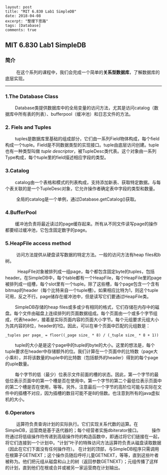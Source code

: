 ```
layout: post
title: "MIT 6.830 Lab1 SimpleDB"
date: 2018-04-08
excerpt: "整理下思路"
tags: [Database]
comments: true
```



## MIT 6.830 Lab1 SimpleDB

### 简介

&nbsp;&nbsp;&nbsp;&nbsp;&nbsp;&nbsp;&nbsp;&nbsp;&nbsp;在这个系列的课程中，我们会完成一个简单的**关系型数据库**，了解数据库的底层实现。

------

### 1.The Database Class

&nbsp;&nbsp;&nbsp;&nbsp;&nbsp;&nbsp;&nbsp;&nbsp;Database类提供数据库中的全局变量的访问方法，尤其是访问catalog（数据库中所有表的列表）、bufferpool（缓冲池）和日志文件的方法。

### 2. Fiels and Tuples

&nbsp;&nbsp;&nbsp;&nbsp;&nbsp;&nbsp;&nbsp;&nbsp;tuples是数据库里基础的组成部分，它们由一系列Field物体构成，每个field构成一个tuple。Field是不同数据类型的实现接口。tuple由底层访问创建。tuple也有一种类型叫做 _tuple descriptor_，被TupleDesc类代表。这个对象由一系列Type构成，每个tuple里的field描述相应字段的类型。

### 3.Catalog

&nbsp;&nbsp;&nbsp;&nbsp;&nbsp;&nbsp;&nbsp;&nbsp;catalog由一个表格和模式的列表构成，支持添加新表、获取特定数据。与每个表关联的是一个TupleDesc对象，它允许操作者确定表中字段的类型和数量。

&nbsp;&nbsp;&nbsp;&nbsp;&nbsp;&nbsp;&nbsp;&nbsp;&nbsp;全局的catalog是一个单例，通过Database.getCatalog()获取。

### 4.BufferPool

&nbsp;&nbsp;&nbsp;&nbsp;&nbsp;&nbsp;&nbsp;&nbsp;缓冲池负责将最近读过的page缓存起来。所有从不同文件读写page的操作都要经过缓冲池，它包含固定数字的page。

### 5.HeapFile access method

&nbsp;&nbsp;&nbsp;&nbsp;&nbsp;&nbsp;&nbsp;&nbsp;&nbsp;访问方法提供从硬盘读写数据的特定方法。一般的访问方法有heap files和b树。

&nbsp;&nbsp;&nbsp;&nbsp;&nbsp;&nbsp;&nbsp;&nbsp;&nbsp;&nbsp;HeapFIle对象被排列成一组page，每个都包含固定byte的tuples，包括header。在SimpleDB中，每个table都有一个HeapFile，每个HeapFile里的page被排列成一组槽，每个slot里有一个tuple。除了这些槽，每个page包含一个含有bitmap的header（每个比特来自一个tuple槽）。如果相应比特为1，则这个tuple可用，反之不行。page储存在缓冲池中，但是读写它们要通过HeapFile类。

&nbsp;&nbsp;&nbsp;&nbsp;&nbsp;&nbsp;&nbsp;&nbsp;SimpleDB存储的heap files或多或少有相同的格式，它们存储在内存中的磁盘。每个文件由磁盘上连续排列的页面数据组成。每个页面由一个或多个字节组成，代表header，接着是实际页面内容的页面大小字节。每个元组要求元组大小为其内容的8位，header的1位。因此，可以在单个页面中匹配的元组数是：

```
_tuples per page_ = floor((_page size_ * 8) / (_tuple size_ * 8 + 1))
```

&nbsp;&nbsp;&nbsp;&nbsp;&nbsp;&nbsp;&nbsp;&nbsp;tuple的大小是是这个page中的tuple的byte的大小。这里的想法是，每个tuple要求在header中存储额外的位。我们计算在一个页面中的比特数（page大小乘8），并将该数量的tuple中的比特数（包括额外的header）得到的每个page的uple数量。

&nbsp;&nbsp;&nbsp;&nbsp;&nbsp;&nbsp;&nbsp;&nbsp;每个字节的低（最少）位表示文件前面的槽的状态。因此，第一个字节的最低位表示页面中的第一个槽是否在使用中。第一个字节的第二个最低位表示页面中的第二个槽是否在使用，等等。另外，注意最后一个字节的高阶位可能与实际在文件中的插槽不对应，因为插槽的数目可能不是8的倍数。也注意到所有的java虚拟机的大小。



### 6.Operators

&nbsp;&nbsp;&nbsp;&nbsp;&nbsp;&nbsp;&nbsp;&nbsp;&nbsp;运算符负责查询计划的实际执行。它们实现关系代数的运算。在SimpleDB，运营商是基于迭代器的；每个经营者实施dbiterator接口。
&nbsp;&nbsp;&nbsp;&nbsp;&nbsp;&nbsp;&nbsp;&nbsp;操作符通过将低级操作符传递到高级操作符的构造函数中，即通过将它们链接在一起，将它们连接到一个计划中。“计划”叶子的特殊访问方法运算符负责从磁盘读取数据（因此在它们下面没有任何操作符）。
在计划的顶部，与SimpleDB程序只需调用在根算子GETNEXT；这个操作员随后呼吁儿童GETNEXT，等等，直到这些叶者被称为。他们把元组从磁盘和山上的树（返回参数GETNEXT）；元组传播了这样的计划，直到他们在根或合并或被另一家运营商在计划输出。